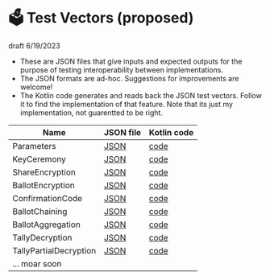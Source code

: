 # 🗳 Test Vectors (proposed)

draft 6/19/2023

* These are JSON files that give inputs and expected outputs for the purpose of testing interoperability between implementations.
* The JSON formats are ad-hoc. Suggestions for improvements are welcome!
* The Kotlin code generates and reads back the JSON test vectors. Follow it to find the implementation of that feature. Note that its just my implementation, not guarentted to be right.


| Name                   | JSON file                                                                               | Kotlin code                                                                                        |
|------------------------|-----------------------------------------------------------------------------------------|----------------------------------------------------------------------------------------------------|
| Parameters             | [JSON](../egklib/src/commonTest/data/testvectors/ParametersTestVector.json)             | [code](../egklib/src/jvmTest/kotlin/electionguard/testvectors/ParametersTestVector.kt)             |
| KeyCeremony            | [JSON](../egklib/src/commonTest/data/testvectors/KeyCeremonyTestVector.json)            | [code](../egklib/src/jvmTest/kotlin/electionguard/testvectors/KeyCeremonyTestVector.kt)            |
| ShareEncryption        | [JSON](../egklib/src/commonTest/data/testvectors/ShareEncryptionTestVector.json)        | [code](../egklib/src/jvmTest/kotlin/electionguard/testvectors/ShareEncryptionTestVector.kt)        |
| BallotEncryption       | [JSON](../egklib/src/commonTest/data/testvectors/BallotEncryptionTestVector.json)       | [code](../egklib/src/jvmTest/kotlin/electionguard/testvectors/BallotEncryptionTestVector.kt)       |
| ConfirmationCode       | [JSON](../egklib/src/commonTest/data/testvectors/ConfirmationCodeTestVector.json)       | [code](../egklib/src/jvmTest/kotlin/electionguard/testvectors/ConfirmationCodeTestVector.kt)       |
| BallotChaining         | [JSON](../egklib/src/commonTest/data/testvectors/BallotChainingTestVector.json)         | [code](../egklib/src/jvmTest/kotlin/electionguard/testvectors/BallotChainingTestVector.kt)         |
| BallotAggregation      | [JSON](../egklib/src/commonTest/data/testvectors/BallotAggregationTestVector.json)      | [code](../egklib/src/jvmTest/kotlin/electionguard/testvectors/BallotAggregationTestVector.kt)      |
| TallyDecryption        | [JSON](../egklib/src/commonTest/data/testvectors/TallyDecryptionTestVector.json)        | [code](../egklib/src/jvmTest/kotlin/electionguard/testvectors/TallyDecryptionTest.kt)        |
| TallyPartialDecryption | [JSON](../egklib/src/commonTest/data/testvectors/TallyPartialDecryptionTestVector.json) | [code](../egklib/src/jvmTest/kotlin/electionguard/testvectors/TallyDecryptionTest.kt) |
| ... moar soon          |                                                                                         |                                                                                                    |
